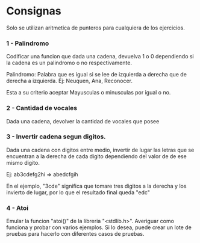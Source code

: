 # Consignas

Solo se utilizan aritmetica de punteros para cualquiera de los ejercicios.

### 1 - Palindromo
Codificar una funcion que dada una cadena, devuelva 1 o 0 dependiendo si la cadena es un palindromo o no respectivamente.

Palindromo: Palabra que es igual si se lee de izquierda a derecha que de derecha a izquierda. Ej: Neuquen, Ana, Reconocer.

Esta a su criterio aceptar Mayusculas o minusculas por igual o no.

### 2 - Cantidad de vocales

Dada una cadena, devolver la cantidad de vocales que posee

### 3 - Invertir cadena segun digitos.

Dada una cadena con digitos entre medio, invertir de lugar las letras que se encuentran a la derecha de cada digito dependiendo del valor de
de ese mismo digito.

Ej: ab3cdefg2hi => abedcfgih

En el ejemplo, "3cde" significa que tomare tres digitos a la derecha y los invierto de lugar, por lo que el resultado final queda "edc"

### 4 - Atoi

Emular la funcion "atoi()" de la libreria "<stdlib.h>". Averiguar como funciona y probar con varios ejemplos. Si lo desea, puede 
crear un lote de pruebas para hacerlo con diferentes casos de pruebas.
